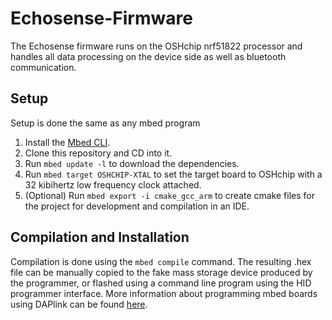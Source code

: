 # Echosense-Firmware

The Echosense firmware runs on the OSHchip nrf51822 processor and handles all data processing on the device side as well as bluetooth communication.

## Setup
Setup is done the same as any mbed program

1. Install the [Mbed CLI](https://os.mbed.com/docs/mbed-os/v5.14/quick-start/offline-with-mbed-cli.html).
2. Clone this repository and CD into it.
3. Run `mbed update -l` to download the dependencies.
4. Run `mbed target OSHCHIP-XTAL` to set the target board to OSHchip with a 32 kibihertz low frequency clock attached.
5. (Optional) Run `mbed export -i cmake_gcc_arm` to create cmake files for the project for development and compilation in an IDE.

## Compilation and Installation
Compilation is done using the `mbed compile` command. The resulting .hex file can be manually copied to the fake mass storage device produced by the programmer, or flashed using a command line program using the HID programmer interface. More information about programming mbed boards using DAPlink can be found [here](https://os.mbed.com/docs/mbed-os/v5.14/tools/daplink.html).
